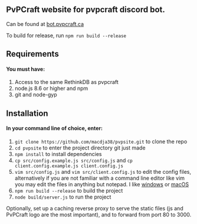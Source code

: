 ## PvPCraft website for pvpcraft discord bot.

Can be found at [bot.pvpcraft.ca](https://bot.pvpcraft.ca)

To build for release, run `npm run build --release`

## Requirements 
#### You must have:
1. Access to the same RethinkDB as pvpcraft
2. node.js 8.6 or higher and npm
3. git and node-gyp

## Installation
#### In your command line of choice, enter:
1. `git clone https://github.com/macdja38/pvpsite.git` to clone the repo
2. `cd pvpsite` to enter the project directory git just made
3. `npm install` to install dependencies
4. `cp src/config.example.js src/config.js` and `cp client.config.example.js client.config.js`
5. `vim src/config.js` and `vim src/client.config.js` to edit the config files, alternatively if you are not familiar with a command line editor like vim you may edit the files in anything but notepad. I like [windows](https://notepad-plus-plus.org/) or [macOS](https://www.barebones.com/products/bbedit/download.html)
6. `npm run build --release` to build the project
7. `node build/server.js` to run the project

Optionally, set up a caching reverse proxy to serve the static files (js and PvPCraft logo are the most important), and to forward from port 80 to 3000.
